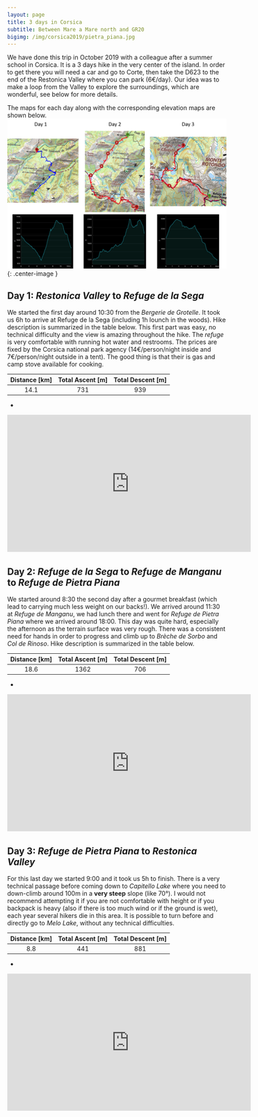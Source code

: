 ```yaml
---
layout: page
title: 3 days in Corsica
subtitle: Between Mare a Mare north and GR20
bigimg: /img/corsica2019/pietra_piana.jpg
---
```


We have done this trip in October 2019 with a colleague after a summer school in Corsica. It is a 3 days hike in the very center of the island. In order to get there you will need a car and go to Corte, then take the D623 to the end of the Restonica Valley where you can park (6€/day). Our idea was to make a loop from the Valley to explore the surroundings, which are wonderful, see below for more details.

The maps for each day along with the corresponding elevation maps are shown below.
![Day1 map](../img/corsica2019/map_and_elevation.png){: .center-image }

## Day 1: *Restonica Valley* to *Refuge de la Sega*

We started the first day around 10:30 from the *Bergerie de Grotelle*. It took us 6h to arrive at Refuge de la Sega (including 1h lounch in the woods). Hike description is summarized in the table below. This first part was easy, no technical difficulty and the view is amazing throughout the hike. The *refuge* is very comfortable with running hot water and restrooms. The prices are fixed by the Corsica national park agency (14€/person/night inside and 7€/person/night outside in a tent). The good thing is that their is gas and camp stove available for cooking.


| Distance [km] | Total Ascent [m] | Total Descent [m] |
| :-------------: |:-------------:| :-----:|
| 14.1 | 731 | 939 |

-
<center>
<iframe width="560" height="315" src="https://www.youtube.com/embed/vSDAuAjOhz4" frameborder="0" allow="accelerometer; autoplay; encrypted-media; gyroscope; picture-in-picture" allowfullscreen></iframe>
</center>




## Day 2: *Refuge de la Sega* to *Refuge de Manganu* to *Refuge de Pietra Piana*

We started around 8:30 the second day after a gourmet breakfast (which lead to carrying much less weight on our backs!). We arrived around 11:30 at *Refuge de Manganu*, we had lunch there and went for *Refuge de Pietra Piana* where we arrived around 18:00. This day was quite hard, especially the afternoon as the terrain surface was very rough. There was a consistent need for hands in order to progress and climb up to *Brèche de Sorbo* and *Col de Rinoso*. Hike description is summarized in the table below.

| Distance [km] | Total Ascent [m] | Total Descent [m] |
| :-------------: |:-------------:| :-----:|
| 18.6 | 1362 | 706 |

-

<center>
<iframe width="560" height="315" src="https://www.youtube.com/embed/mZZa2ROloSM" frameborder="0" allow="accelerometer; autoplay; encrypted-media; gyroscope; picture-in-picture" allowfullscreen></iframe>
</center>



## Day 3: *Refuge de Pietra Piana* to *Restonica Valley*

For this last day we started 9:00 and it took us 5h to finish. There is a very technical passage before coming down to *Capitello Lake* where you need to down-climb around 100m in a **very steep** slope (like 70°). I would not recommend attempting it if you are not comfortable with height or if you backpack is heavy (also if there is too much wind or if the ground is wet), each year several hikers die in this area. It is possible to turn before and directly go to *Melo Lake*, without any technical difficulties.

| Distance [km] | Total Ascent [m] | Total Descent [m] |
| :-------------: |:-------------:| :-----:|
| 8.8 | 441 | 881 |

-

<center>
<iframe width="560" height="315" src="https://www.youtube.com/embed/ZQVBFwQg758" frameborder="0" allow="accelerometer; autoplay; encrypted-media; gyroscope; picture-in-picture" allowfullscreen></iframe>
</center>
